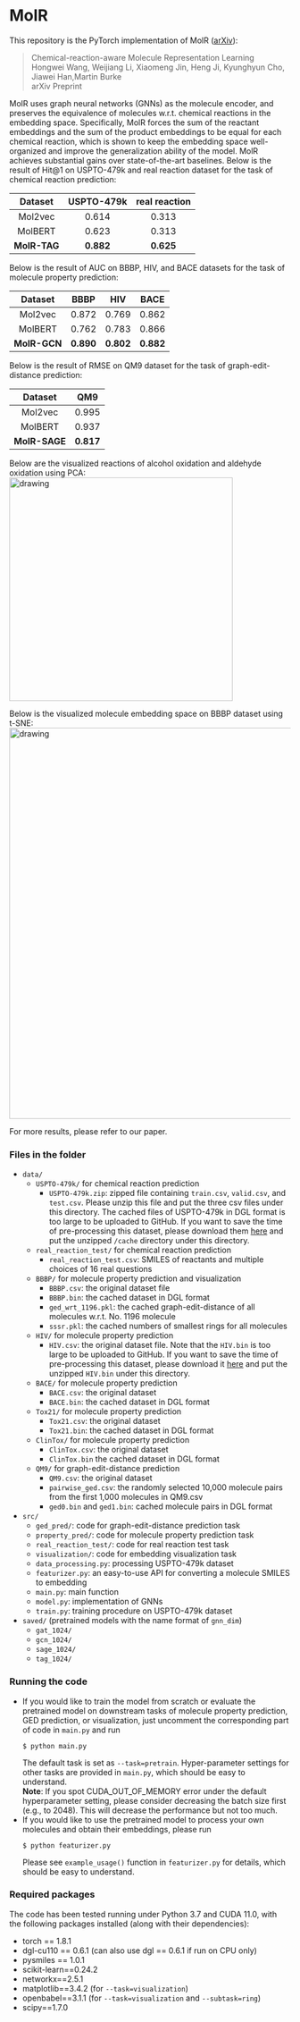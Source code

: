 # MolR

This repository is the PyTorch implementation of MolR ([arXiv]()):
> Chemical-reaction-aware Molecule Representation Learning  
Hongwei Wang, Weijiang Li, Xiaomeng Jin, Heng Ji, Kyunghyun Cho, Jiawei Han,Martin Burke  
arXiv Preprint

MolR uses graph neural networks (GNNs) as the molecule encoder, and preserves the equivalence of molecules w.r.t. chemical reactions in the embedding space.
Specifically, MolR forces the sum of the reactant embeddings and the sum of the product embeddings to be equal for each chemical reaction, which is shown to keep the embedding space well-organized and improve the generalization ability of the model.
MolR achieves substantial gains over state-of-the-art baselines.
Below is the result of Hit@1 on USPTO-479k and real reaction dataset for the task of chemical reaction prediction:

| Dataset      | USPTO-479k | real reaction |
| :---------: | :---: | :------:  |
| Mol2vec      | 0.614  | 0.313   |
| MolBERT      | 0.623  | 0.313   |
| __MolR-TAG__ | __0.882__ | __0.625__ |


Below is the result of AUC on BBBP, HIV, and BACE datasets for the task of molecule property prediction:

| Dataset      | BBBP  | HIV | BACE |
| :----------: | :---: | :---:  | :---: |
| Mol2vec      | 0.872  | 0.769  | 0.862 |
| MolBERT      | 0.762  | 0.783  | 0.866 |
| __MolR-GCN__ | __0.890__ | __0.802__ | __0.882__ |


Below is the result of RMSE on QM9 dataset for the task of graph-edit-distance prediction:

| Dataset      | QM9  |
| :----------: | :---: |
| Mol2vec      | 0.995  |
| MolBERT      | 0.937  |
| __MolR-SAGE__ | __0.817__ |

Below are the visualized reactions of alcohol oxidation and aldehyde oxidation using PCA:
<img src="https://github.com/hwwang55/MolR/blob/master/reaction.png" alt="drawing" width="400"/>

Below is the visualized molecule embedding space on BBBP dataset using t-SNE:
<img src="https://github.com/hwwang55/MolR/blob/master/space.png" alt="drawing" width="700"/>


For more results, please refer to our paper.

### Files in the folder

- `data/`
  - `USPTO-479k/` for chemical reaction prediction
    - `USPTO-479k.zip`: zipped file containing `train.csv`, `valid.csv`, and `test.csv`. Please unzip this file and put the three csv files under this directory. The cached files of USPTO-479k in DGL format is too large to be uploaded to GitHub. If you want to save the time of pre-processing this dataset, please download them [here](https://drive.google.com/file/d/1BcBlXOELDBUTticzsZTDHQthYP2ASJ5g/view?usp=sharing) and put the unzipped `/cache` directory under this directory.
  - `real_reaction_test/`  for chemical reaction prediction
    - `real_reaction_test.csv`: SMILES of reactants and multiple choices of 16 real questions
  - `BBBP/` for molecule property prediction and visualization
    - `BBBP.csv`: the original dataset file
    - `BBBP.bin`: the cached dataset in DGL format
    - `ged_wrt_1196.pkl`: the cached graph-edit-distance of all molecules w.r.t. No. 1196 molecule
    - `sssr.pkl`: the cached numbers of smallest rings for all molecules
  - `HIV/` for molecule property prediction
    - `HIV.csv`: the original dataset file. Note that the `HIV.bin` is too large to be uploaded to GitHub. If you want to save the time of pre-processing this dataset, please download it [here](https://drive.google.com/file/d/1xFE4BDyQtOWkABs3ufa7uetxz0MiFmh9/view?usp=sharing) and put the unzipped `HIV.bin` under this directory.
  - `BACE/` for molecule property prediction
    - `BACE.csv`: the original dataset
    - `BACE.bin`: the cached dataset in DGL format
  - `Tox21/` for molecule property prediction
    - `Tox21.csv`: the original dataset
    - `Tox21.bin`: the cached dataset in DGL format
  - `ClinTox/` for molecule property prediction
    - `ClinTox.csv`: the original dataset
    - `ClinTox.bin` the cached dataset in DGL format
  - `QM9/`  for graph-edit-distance prediction
    - `QM9.csv`: the original dataset
    - `pairwise_ged.csv`: the randomly selected 10,000 molecule pairs from the first 1,000 molecules in QM9.csv
    - `ged0.bin` and `ged1.bin`: cached molecule pairs in DGL format
- `src/`
  - `ged_pred/`: code for graph-edit-distance prediction task
  - `property_pred/`: code for molecule property prediction task
  - `real_reaction_test/`: code for real reaction test task
  - `visualization/`: code for embedding visualization task
  - `data_processing.py`: processing USPTO-479k dataset
  - `featurizer.py`: an easy-to-use API for converting a molecule SMILES to embedding
  - `main.py`: main function
  - `model.py`: implementation of GNNs
  - `train.py`: training procedure on USPTO-479k dataset
- `saved/` (pretrained models with the name format of `gnn_dim`)
  - `gat_1024/`
  - `gcn_1024/`
  - `sage_1024/`
  - `tag_1024/`


### Running the code

- If you would like to train the model from scratch or evaluate the pretrained model on downstream tasks of molecule property prediction, GED prediction, or visualization, just uncomment the corresponding part of code in `main.py` and run
  ```
  $ python main.py
  ```
  The default task is set as `--task=pretrain`. Hyper-parameter settings for other tasks are provided in  `main.py`, which should be easy to understand.  
  __Note__: If you spot CUDA_OUT_OF_MEMORY error under the default hyperparameter setting, please consider decreasing the batch size first (e.g., to 2048). This will decrease the performance but not too much.
- If you would like to use the pretrained model to process your own molecules and obtain their embeddings, please run
  ```
  $ python featurizer.py
  ```
  Please see `example_usage()` function in `featurizer.py` for details, which should be easy to understand.

### Required packages

The code has been tested running under Python 3.7 and CUDA 11.0, with the following packages installed (along with their dependencies):

- torch == 1.8.1
- dgl-cu110 == 0.6.1 (can also use dgl == 0.6.1 if run on CPU only)
- pysmiles == 1.0.1
- scikit-learn==0.24.2
- networkx==2.5.1
- matplotlib==3.4.2 (for `--task=visualization`)
- openbabel==3.1.1 (for `--task=visualization` and `--subtask=ring`)
- scipy==1.7.0
